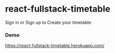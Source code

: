 # react-fullstack-timetable
Sign in or Sign up to Create your timetable

### Demo
https://react-fullstack-timetable.herokuapp.com/
